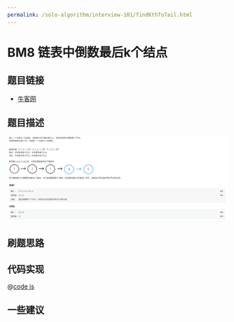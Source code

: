 ```yaml
---
permalink: /solo-algorithm/interview-101/findKthToTail.html
---
```


# BM8 链表中倒数最后k个结点

## 题目链接

- [牛客网](https://www.nowcoder.com/share/jump/8484115461694594062276)

## 题目描述

![反转链表.png](../images/findKthToTail.png)

## 刷题思路

## 代码实现

@[code js](@algorithm/interview-101/findKthToTail.js)

## 一些建议
